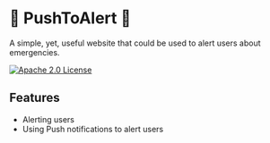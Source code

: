 
# 🚨 PushToAlert 🚨

A simple, yet, useful website that could be used to alert users about emergencies.

[![Apache 2.0 License](https://img.shields.io/badge/License-Apache%202.0-green.svg)](https://tldrlegal.com/license/apache-license-2.0-(apache-2.0))
## Features

- Alerting users
- Using Push notifications to alert users
